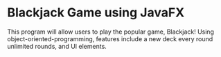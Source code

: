 # Blackjack Game using JavaFX
This program will allow users to play the popular game, Blackjack! Using object-oriented-programming, features include a new deck every round unlimited rounds, and UI elements. 

